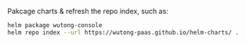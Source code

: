 Pakcage charts & refresh the repo index, such as:
```bash
helm package wutong-console
helm repo index --url https://wutong-paas.github.io/helm-charts/ .
```
